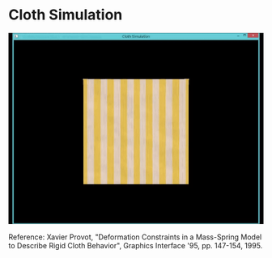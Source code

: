 # Cloth Simulation

<div align='center' width='320px'>
  <img src='demo.gif'>
</div>

Reference: Xavier Provot, "Deformation Constraints in a Mass-Spring Model to Describe Rigid Cloth Behavior", Graphics Interface '95, pp. 147-154, 1995.

